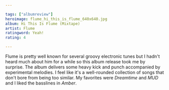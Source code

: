 ```yaml
---

tags: ["albumreview"]
heroimage: flume_hi_this_is_flume_640x640.jpg
album: Hi This Is Flume (Mixtape)
artist: Flume
ratingword: Yeah!
rating: 4

---
```


Flume is pretty well known for several groovy electronic tunes but I hadn't heard much about him for a while so this album release took me by surprise. The album delivers some heavy kick and punch accompanied by experimental melodies. I feel like it's a well-rounded collection of songs that don't bore from being too similar. My favorites were *Dreamtime* and *MUD* and I liked the basslines in *Amber*.
